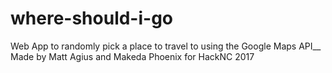 # where-should-i-go
Web App to randomly pick a place to travel to using the Google Maps API__
Made by Matt Agius and Makeda Phoenix for HackNC 2017